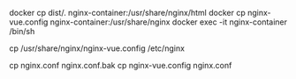 docker cp dist/. nginx-container:/usr/share/nginx/html
docker cp nginx-vue.config nginx-container:/usr/share/nginx
docker exec -it nginx-container /bin/sh

cp /usr/share/nginx/nginx-vue.config /etc/nginx

cp nginx.conf nginx.conf.bak
cp nginx-vue.config nginx.conf

